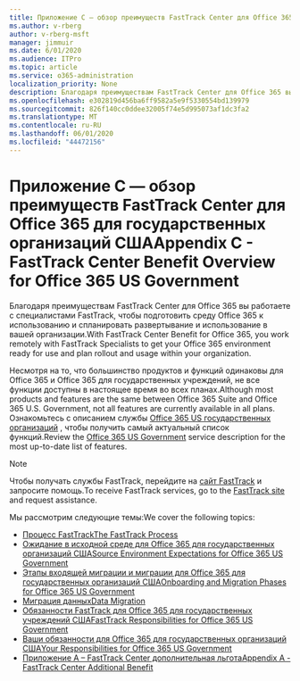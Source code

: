```yaml
---
title: Приложение C — обзор преимуществ FastTrack Center для Office 365 для государственных организаций США
ms.author: v-rberg
author: v-rberg-msft
manager: jimmuir
ms.date: 6/01/2020
ms.audience: ITPro
ms.topic: article
ms.service: o365-administration
localization_priority: None
description: Благодаря преимуществам FastTrack Center для Office 365 вы работаете с специалистами FastTrack, чтобы подготовить среду Office 365 к использованию и спланировать развертывание и использование в вашей организации.
ms.openlocfilehash: e302819d456ba6ff9582a5e9f5330554bd139979
ms.sourcegitcommit: 826f140cc0ddee32005f74e5d995073af1dc3fa2
ms.translationtype: MT
ms.contentlocale: ru-RU
ms.lasthandoff: 06/01/2020
ms.locfileid: "44472156"
---
```

# <a name="appendix-c---fasttrack-center-benefit-overview-for-office-365-us-government"></a><span data-ttu-id="1030c-103">Приложение C — обзор преимуществ FastTrack Center для Office 365 для государственных организаций США</span><span class="sxs-lookup"><span data-stu-id="1030c-103">Appendix C - FastTrack Center Benefit Overview for Office 365 US Government</span></span>

<span data-ttu-id="1030c-104">Благодаря преимуществам FastTrack Center для Office 365 вы работаете с специалистами FastTrack, чтобы подготовить среду Office 365 к использованию и спланировать развертывание и использование в вашей организации.</span><span class="sxs-lookup"><span data-stu-id="1030c-104">With FastTrack Center Benefit for Office 365, you work remotely with FastTrack Specialists to get your Office 365 environment ready for use and plan rollout and usage within your organization.</span></span> 
  
<span data-ttu-id="1030c-105">Несмотря на то, что большинство продуктов и функций одинаковы для Office 365 и Office 365 для государственных учреждений, не все функции доступны в настоящее время во всех планах.</span><span class="sxs-lookup"><span data-stu-id="1030c-105">Although most products and features are the same between Office 365 Suite and Office 365 U.S. Government, not all features are currently available in all plans.</span></span> <span data-ttu-id="1030c-106">Ознакомьтесь с описанием службы [Office 365 US государственных организаций](https://aka.ms/aboutgovcloud) , чтобы получить самый актуальный список функций.</span><span class="sxs-lookup"><span data-stu-id="1030c-106">Review the [Office 365 US Government](https://aka.ms/aboutgovcloud) service description for the most up-to-date list of features.</span></span>

> [!NOTE]
> <span data-ttu-id="1030c-107">Чтобы получать службы FastTrack, перейдите на [сайт FastTrack](https://go.microsoft.com/fwlink/?linkid=780698) и запросите помощь.</span><span class="sxs-lookup"><span data-stu-id="1030c-107">To receive FastTrack services, go to the [FastTrack site](https://go.microsoft.com/fwlink/?linkid=780698) and request assistance.</span></span>  

<span data-ttu-id="1030c-108">Мы рассмотрим следующие темы:</span><span class="sxs-lookup"><span data-stu-id="1030c-108">We cover the following topics:</span></span>
- [<span data-ttu-id="1030c-109">Процесс FastTrack</span><span class="sxs-lookup"><span data-stu-id="1030c-109">The FastTrack Process</span></span>](O365-fasttrack-process.md) 
- [<span data-ttu-id="1030c-110">Ожидание в исходной среде для Office 365 для государственных организаций США</span><span class="sxs-lookup"><span data-stu-id="1030c-110">Source Environment Expectations for Office 365 US Government</span></span>](US-Gov-appendix-source-environment-expectations.md)   
- [<span data-ttu-id="1030c-111">Этапы входящей миграции и миграции для Office 365 для государственных организаций США</span><span class="sxs-lookup"><span data-stu-id="1030c-111">Onboarding and Migration Phases for Office 365 US Government</span></span>](US-Gov-appendix-onboarding-and-migration.md)
- [<span data-ttu-id="1030c-112">Миграция данных</span><span class="sxs-lookup"><span data-stu-id="1030c-112">Data Migration</span></span>](O365-data-migration.md)    
- [<span data-ttu-id="1030c-113">Обязанности FastTrack для Office 365 для государственных учреждений США</span><span class="sxs-lookup"><span data-stu-id="1030c-113">FastTrack Responsibilities for Office 365 US Government</span></span>](US-Gov-appendix-fasttrack-responsibilities.md)   
- [<span data-ttu-id="1030c-114">Ваши обязанности для Office 365 для государственных организаций США</span><span class="sxs-lookup"><span data-stu-id="1030c-114">Your Responsibilities for Office 365 US Government</span></span>](US-Gov-appendix-your-responsibilities.md)    
- [<span data-ttu-id="1030c-115">Приложение A – FastTrack Center дополнительная льгота</span><span class="sxs-lookup"><span data-stu-id="1030c-115">Appendix A - FastTrack Center Additional Benefit</span></span>](O365-fasttrack-additional-benefits.md)

